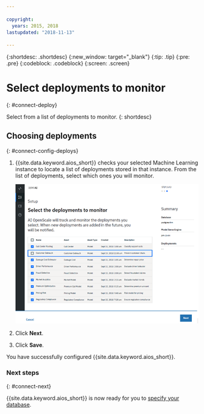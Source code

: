 ```yaml
---

copyright:
  years: 2015, 2018
lastupdated: "2018-11-13"

---
```


{:shortdesc: .shortdesc}
{:new_window: target="_blank"}
{:tip: .tip}
{:pre: .pre}
{:codeblock: .codeblock}
{:screen: .screen}

# Select deployments to monitor
{: #connect-deploy}

Select from a list of deployments to monitor.
{: shortdesc}

## Choosing deployments
{: #connect-config-deploys}

1.  {{site.data.keyword.aios_short}} checks your selected Machine Learning instance to locate a list of deployments stored in that instance. From the list of deployments, select which ones you will monitor.

    ![Select deployments](images/gs-config-deploy.png)

1.  Click **Next**.
1.  Click **Save**.

You have successfully configured {{site.data.keyword.aios_short}}.

### Next steps
{: #connect-next}

{{site.data.keyword.aios_short}} is now ready for you to [specify your database](connect-db.html).
